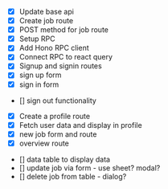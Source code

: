 - [x] Update base api
- [x] Create job route
- [x] POST method for job route
- [x] Setup RPC
- [x] Add Hono RPC client
- [x] Connect RPC to react query
- [x] Signup and signin routes
- [x] sign up form
- [x] sign in form
- [] sign out functionality
- [x] Create a profile route
- [x] Fetch user data and display in profile
- [x] new job form and route
- [x] overview route
- [] data table to display data
- [] update job via form - use sheet? modal?
- [] delete job from table - dialog?
